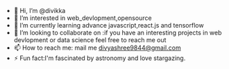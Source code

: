 - 👋 Hi, I’m @divikka
- 👀 I’m interested in web_devlopment,opensource
- 🌱 I’m currently learning advance javascript,react.js and tensorflow
- 💞️ I’m looking to collaborate on :if you have an interesting projects in web devlopment or data science feel free to reach me out
- 📫 How to reach me: mail me divyashree9844@gmail.com
- ⚡ Fun fact:I'm fascinated by astronomy and love stargazing.

<!---
divikka/divikka is a ✨ special ✨ repository because its `README.md` (this file) appears on your GitHub profile.
You can click the Preview link to take a look at your changes.
--->
